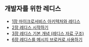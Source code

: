 ## 개발자를 위한 레디스
- [1장 마이크로서비스 아키텍처와 레디스](01.msa&redis.md)
- [2장 레디스 시작하기](02.redis-start.md)
- [3장 레디스 기본 개념 (레디스 자료 구조)](03-1.redis-basic)
- [6장 레디스를 메시지 브로커로 사용하기](06.redis-message-broker.md)
